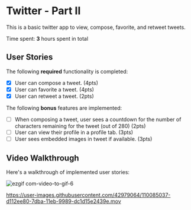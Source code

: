 # Twitter - Part II

This is a basic twitter app to view, compose, favorite, and retweet tweets.

Time spent: **3** hours spent in total

## User Stories

The following **required** functionality is completed:

- [x] User can compose a tweet. (4pts)
- [x] User can favorite a tweet. (4pts)
- [x] User can retweet a tweet. (2pts)

The following **bonus** features are implemented:

- [ ] When composing a tweet, user sees a countdown for the number of characters remaining for the tweet (out of 280) (2pts)
- [ ] User can view their profile in a profile tab. (3pts)
- [ ] User sees embedded images in tweet if available. (3pts)

## Video Walkthrough

Here's a walkthrough of implemented user stories:

![ezgif com-video-to-gif-6](https://user-images.githubusercontent.com/42979064/110086779-ff91c900-7dbc-11eb-95e9-266fd23e91ad.gif)



https://user-images.githubusercontent.com/42979064/110085037-d112ee80-7dba-11eb-9989-dc1d15e2439e.mov
